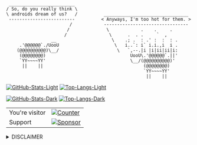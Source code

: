 ```
 _________________________
/ So, do you really think \
\ androids dream of us?   /          ________________________________
 -------------------------          < Anyways, I'm too hot for them. >
                        /            --------------------------------
                       /              \            .    .     .
                      /                \      .  . .     `  ,
                 __                     \    .; .  : .' :  :  : .
     .'@@@@@@`./UooU                     \   i..`: i` i.i.,i  i .
    (@@@@@@@@@@)\__/                      \   `,--.|i |i|ii|ii|i:
     (@@@@@@@@)                                UooU\.'@@@@@@`.||'
     `YY~~~~YY'                                \__/(@@@@@@@@@@)'
      ||    ||                                      (@@@@@@@@)
                                                    `YY~~~~YY'
                                                     ||    ||
```

[![GitHub-Stats-Light](https://github-readme-stats-sigma-five.vercel.app/api?username=snovvcrash&show_icons=true&theme=swift#gh-light-mode-only)](https://github.com/snovvcrash#gh-light-mode-only)
[![Top-Langs-Light](https://github-readme-stats-sigma-five.vercel.app/api/top-langs?username=snovvcrash&layout=compact&theme=swift#gh-light-mode-only)](https://github.com/snovvcrash#gh-light-mode-only)

[![GitHub-Stats-Dark](https://github-readme-stats-sigma-five.vercel.app/api?username=snovvcrash&show_icons=true&theme=cobalt#gh-dark-mode-only)](https://github.com/snovvcrash#gh-dark-mode-only)
[![Top-Langs-Dark](https://github-readme-stats-sigma-five.vercel.app/api/top-langs?username=snovvcrash&layout=compact&theme=cobalt#gh-dark-mode-only)](https://github.com/snovvcrash#gh-dark-mode-only)

<table>
  <tr>
    <td>You're visitor</td>
    <td><a href="https://github.com/snovvcrash"><img src="https://profile-counter.glitch.me/snovvcrash/count.svg" alt="Counter" /></a></td>
  </tr>
  <tr>
    <td>Support</td>
    <td><a href="https://boosty.to/snovvcrash"><img src="https://img.shields.io/badge/sponsor-%f0%9f%a4%8d-c45a93?style=for-the-badge&logo=github" alt="Sponsor" /></a></td>
  </tr>
</table>

<details>
  <summary>DISCLAIMER</summary>

  > All the tools associated with this GitHub account are provided for educational and research purposes only. The owner of the account is not responsible for any illegal use of any of the related tooling.
</details>
